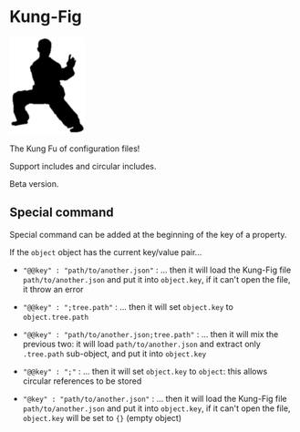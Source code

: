 

# Kung-Fig

![Kung Fig!](https://raw.githubusercontent.com/cronvel/kung-fig/master/kung-fig.png)

The Kung Fu of configuration files!

Support includes and circular includes.

Beta version.



## Special command

Special command can be added at the beginning of the key of a property.

If the `object` object has the current key/value pair...

* `"@@key" : "path/to/another.json"` : ... then it will load the Kung-Fig file `path/to/another.json` and put it into `object.key`,
	if it can't open the file, it throw an error

* `"@@key" : ";tree.path"` : ... then it will set `object.key` to `object.tree.path`

* `"@@key" : "path/to/another.json;tree.path"` : ... then it will mix the previous two: it will load `path/to/another.json` and
	extract only `.tree.path` sub-object, and put it into `object.key`

* `"@@key" : ";"` : ... then it will set `object.key` to `object`: this allows circular references to be stored

* `"@key" : "path/to/another.json"` : ... then it will load the Kung-Fig file `path/to/another.json` and put it into `object.key`,
	if it can't open the file, `object.key` will be set to `{}` (empty object)

